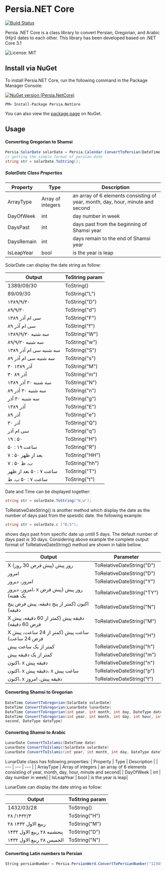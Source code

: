 # Persia.NET Core

[![Build Status](https://github.com/nibro7778/mydiary/workflows/dotnet-core-build/badge.svg)](https://github.com/shahabfar/Persia-.NET-Core)

Persia .NET Core is a class library to convert Persian, Gregorian, and Arabic (Hijri) dates to each other. This library has been developed based on .NET Core 3.1

![License: MIT](https://img.shields.io/badge/License-MIT-yellow.svg)

## Install via NuGet

To install Persia.NET Core, run the following command in the Package Manager Console:

[![NuGet version (Persia.NetCore)](https://img.shields.io/nuget/v/Persia.NetCore.svg?style=flat-square)](https://www.nuget.org/packages/Persia.NetCore/)

```
PM> Install-Package Persia.NetCore
```

You can also view the [package page](https://www.nuget.org/packages/Persia.NetCore/) on NuGet.


## Usage

#### Converting Gregorian to Shamsi

``` C#
Persia.SolarDate solarDate = Persia.Calendar.ConvertToPersian(DateTime.Now);
// getting the simple format of persian date
string str = solarDate.ToString();
```
##### SolarDate Class Properties
| Property | Type | Description |
| --- | --- | --- |
| ArrayType | Array of integers | an array of 6 elements consisting of year, month, day, hour, minute and second|
| DayOfWeek | int | day number in week|
| DaysPast  | int | days past from the beginning of Shamsi year|
| DaysRemain | int | days remain to the end of Shamsi year|
| IsLeapYear | bool | is the year is leap|


SolarDate can display the date string as follow:

| Output | ToString param |
| --- | --- |
| 1389/09/30 | ToString() |
| 89/09/30 | ToString("L") | 
| ۱۳۸۹/۹/۳۰  | ToString("D") |
| ۸۹/۹/۳۰ | ToString("d") |
| سی ام  آذر ۱۳۸۹ | ToString("F") |
| سی ام  آذر ۸۹ | ToString("f") |
| سه شنبه  ۱۳۸۹/۹/۳۰ | ToString("W") |
| سه شنبه  ۸۹/۹/۳۰ | ToString("w") |
| سه شنبه  سی ام  آذر ۱۳۸۹ | ToString("S") |
| سه شنبه  سی ام  آذر ۸۹ | ToString("s") |
| ۳۰ آذر ۱۳۸۹ | ToString("M") |
| ۳۰ آذر ۸۹ | ToString("m") |
| سه شنبه  ۳۰ آذر ۱۳۸۹ | ToString("N") |
| سه شنبه  ۳۰ آذر ۸۹ | ToString("n") |
| سه شنبه  ۳۰ آذر | ToString("g") |
| آذر ۱۳۸۹ | ToString("E") |
| آذر ۸۹ | ToString("e") |
| ۳۰ آذر | ToString("Q") |
|سی ام  آذر | ToString("q") |
|  ۱۹ : ۵۰ | ToString("H") |
|ساعت   ۱۹ : ۵۰ | ToString("R") |
| ۷ : ۵۰ بعد از ظهر | ToString("HH") |
|   ۷ : ۵۰  ب. ظ | ToString("hh") |
| ساعت   ۷ : ۵۰ بعد از ظهر | ToString("T") |
| ساعت   ۷ : ۵۰ ب. ظ | ToString("t") |

Date and Time can be displayed together:

``` C#
string str = solarDate.ToString("H,w");
```
ToRelativeDateString() is another method which display the date as the number of days past from the spesidic date. the following example:

``` C#
string str = solarDate.c ("D,5");
```
shows days past from specific date up untill 5 days. The default number of days past is 30 days.
Considering above example the complete output format of ToRelativeDateString() method are shown in table bellow.

| Output | Parameter |
| --- | --- |
| X روز پیش (پیش فرض 30 روز) | ToRelativeDateString("D") |
|  امروز| ToRelativeDateString("D") | 
| امروز، دیروز | ToRelativeDateString("Y") | 
| امروز، دیروز، x  روز پیش (پیش فرض یک هفته) | ToRelativeDateString("TY") | 
| اکنون (کمتر از پنج دقیقه، پیش فرض پنج دقیقه) | ToRelativeDateString("N") | 
| X دقیقه پیش (کمتر از 60 دقیقه، پیش فرض 60 دقیقه) | ToRelativeDateString("M") | 
|X  ساعت پیش (کمتر از 24 ساعت، پیش فرض 24 ساعت)  | ToRelativeDateString("H") | 
| کمتر از یک ساعت پیش | ToRelativeDateString("h") | 
| کمتر از یک دقیقه پیش | ToRelativeDateString("m") | 
| اکنون، x دقیقه پیش | ToRelativeDateString("n") | 
|اکنون، x دقیقه پیش، x ساعت پیش  | ToRelativeDateString("p") | 
|اکنون، x دقیقه پیش، امروز  | ToRelativeDateString("t") | 


#### Converting Shamsi to Gregorian

``` C#
DateTime ConvertToGregorian(SolarDate solarDate)
DateTime ConvertToGregorian(LunarDate lunarDate)
DateTime ConvertToGregorian(int year, int month, int day, DateType dateType)
DateTime ConvertToGregorian(int year, int month, int day, int hour, int minute, int
second, DateType dateType)
```

#### Converting Shamsi to Arabic

``` C#
LunarDate ConvertToIslamic(DateTime date)
LunarDate ConvertToIslamic(SolarDate solarDate)
LunarDate ConvertToIslamic(int year, int month, int day, DateType dateType)
```
LunarDate class has following properties:
| Property | Type | Description |
| --- | --- | --- |
| ArrayType | Array of integers | an array of 6 elements consisting of year, month, day, hour, minute and second|
| DayOfWeek | int | day number in week|
| IsLeapYear | bool | is the year is leap|

LunarDate can display the date string as follow:

| Output | ToString param |
| --- | --- |
| 1432/03/28| ToString() |
| ۲۸ /۱۴۳۲/۳ | ToString("H") | 
| ۲۸ ربیع الاول ۱۴۳۲  | ToString("M") |
|پنجشنبه  ۲۸ ربیع الاول ۱۴۳۲ | ToString("D") |
|الخمیس  ۲۸ ربیع الاول ۱۴۳۲| ToString("N") |


#### Converting Latin numbers to Persian

``` C#
String persianNumber = Persia.PersianWord.ConvertToPersianNumber("12345");
```
